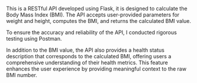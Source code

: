 This is a RESTful API developed using Flask, it is designed to calculate the Body Mass Index (BMI). The API accepts user-provided parameters for weight and height, 
computes the BMI, and returns the calculated BMI value.

To ensure the accuracy and reliability of the API, I conducted rigorous testing using Postman. 

In addition to the BMI value, the API also provides a health status description that corresponds to the calculated BMI, 
offering users a comprehensive understanding of their health metrics. 
This feature enhances the user experience by providing meaningful context to the raw BMI number.
